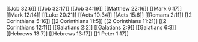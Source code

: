 [[Job 32:6]]
[[Job 32:17]]
[[Job 34:19]]
[[Matthew 22:16]]
[[Mark 6:17]]
[[Mark 12:14]]
[[Luke 20:21]]
[[Acts 10:34]]
[[Acts 15:6]]
[[Romans 2:11]]
[[2 Corinthians 5:16]]
[[2 Corinthians 11:5]]
[[2 Corinthians 11:21]]
[[2 Corinthians 12:11]]
[[Galatians 2:2]]
[[Galatians 2:9]]
[[Galatians 6:3]]
[[Hebrews 13:7]]
[[Hebrews 13:17]]
[[1 Peter 1:17]]
